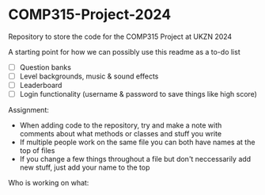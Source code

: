 # COMP315-Project-2024
Repository to store the code for the COMP315 Project at UKZN 2024

A starting point for how we can possibly use this readme as a to-do list

- [ ] Question banks
- [ ] Level backgrounds, music & sound effects
- [ ] Leaderboard
- [ ] Login functionality (username & password to save things like high score)

Assignment:

* When adding code to the repository, try and make a note with comments about what methods or classes and stuff you write
* If multiple people work on the same file you can both have names at the top of files
* If you change a few things throughout a file but don't neccessarily add new stuff, just add your name to the top

Who is working on what:
